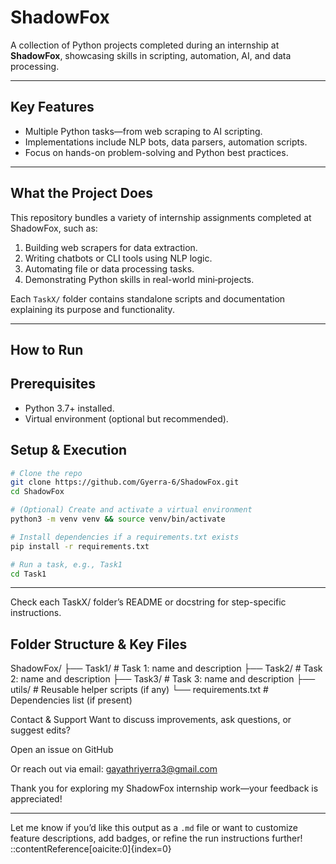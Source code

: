 # ShadowFox

A collection of Python projects completed during an internship at **ShadowFox**, showcasing skills in scripting, automation, AI, and data processing.

---

## Key Features

- Multiple Python tasks—from web scraping to AI scripting.  
- Implementations include NLP bots, data parsers, automation scripts.  
- Focus on hands-on problem-solving and Python best practices.

---

## What the Project Does

This repository bundles a variety of internship assignments completed at ShadowFox, such as:

1. Building web scrapers for data extraction.  
2. Writing chatbots or CLI tools using NLP logic.  
3. Automating file or data processing tasks.  
4. Demonstrating Python skills in real-world mini‑projects.

Each `TaskX/` folder contains standalone scripts and documentation explaining its purpose and functionality.

---

## How to Run 

## Prerequisites
- Python 3.7+ installed.
- Virtual environment (optional but recommended).
  
## Setup & Execution
```bash
# Clone the repo
git clone https://github.com/Gyerra-6/ShadowFox.git
cd ShadowFox

# (Optional) Create and activate a virtual environment
python3 -m venv venv && source venv/bin/activate

# Install dependencies if a requirements.txt exists
pip install -r requirements.txt

# Run a task, e.g., Task1
cd Task1
```

---

Check each TaskX/ folder’s README or docstring for step-specific instructions.

## Folder Structure & Key Files

ShadowFox/
├── Task1/              # Task 1: name and description
├── Task2/              # Task 2: name and description
├── Task3/              # Task 3: name and description
├── utils/              # Reusable helper scripts (if any)
└── requirements.txt    # Dependencies list (if present)

 Contact & Support
Want to discuss improvements, ask questions, or suggest edits?

Open an issue on GitHub

Or reach out via email: gayathriyerra3@gmail.com

Thank you for exploring my ShadowFox internship work—your feedback is appreciated!

---

Let me know if you’d like this output as a `.md` file or want to customize feature descriptions, add badges, or refine the run instructions further!
::contentReference[oaicite:0]{index=0}
